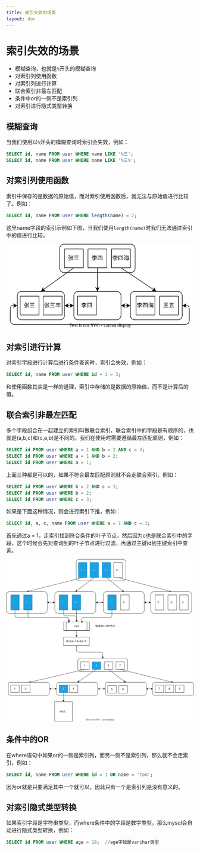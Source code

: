 ```yaml
---
title: 索引失效的场景
layout: doc
---
```


# 索引失效的场景

- 模糊查询，也就是`%`开头的模糊查询
- 对索引列使用函数
- 对索引列进行计算
- 联合索引非最左匹配
- 条件中or的一侧不是索引列
- 对索引进行隐式类型转换

## 模糊查询

当我们使用以`%`开头的模糊查询时索引会失效，例如：

```sql
SELECT id, name FROM user WHERE name LIKE '%三';
SELECT id, name FROM user WHERE name LIKE '%三%';
```

## 对索引列使用函数

索引中保存的是数据的原始值，而对索引使用函数后，就无法与原始值进行比较了。例如：

```sql
SELECT id, name FROM user WHERE length(name) = 2;
```

这里name字段的索引示例如下图，当我们使用`length(name)`时我们无法通过索引中的值进行比较。

![name索引](./images/index-fail/idx-name.drawio.svg)

## 对索引进行计算

对索引字段进行计算后进行条件查询时，索引会失效，例如：

```sql
SELECT id, name FROM user WHERE id + 1 = 3;
```

和使用函数其实是一样的道理，索引中存储的是数据的原始值，而不是计算后的值。

## 联合索引非最左匹配

多个字段组合在一起建立的索引叫做联合索引，联合索引中的字段是有顺序的，也就是(a,b,c)和(c,a,b)是不同的。我们在使用时需要遵循最左匹配原则，例如：

```sql
SELECT id FROM user WHERE a = 1 AND b = 2 AND c = 3;
SELECT id FROM user WHERE a = 1 AND b = 2;
SELECT id FROM user WHERE a = 1;
```

上面三种都是可以的，如果不符合最左匹配原则就不会走联合索引，例如：

```sql
SELECT id FROM user WHERE b = 2 AND c = 3;
SELECT id FROM user WHERE b = 2;
SELECT id FROM user WHERE c = 3;
```

如果是下面这种情况，则会进行索引下推，例如：

```sql
SELECT id, a, c, name FROM user WHERE a = 1 AND c = 3;
```

首先通过a = 1，走索引找到符合条件的叶子节点，然后因为c也是联合索引中的字段，这个时候会先对查询到的叶子节点进行过滤，再通过主键id到主键索引中查询。

![索引下推](./images/index-fail/idx-push-down.drawio.svg)

## 条件中的OR

在where语句中如果or的一侧是索引列，而另一侧不是索引列，那么就不会走索引，例如：

```sql
SELECT id, name FROM user WHERE id = 1 OR name = 'tom';
```

因为or就是只要满足其中一个就可以，因此只有一个是索引列是没有意义的。

## 对索引隐式类型转换

如果索引字段是字符串类型，而where条件中的字段是数字类型，那么mysql会自动进行隐式类型转换，例如：

```sql
SELECT id FROM user WHERE age = 18;  //age字段是varchar类型
```
